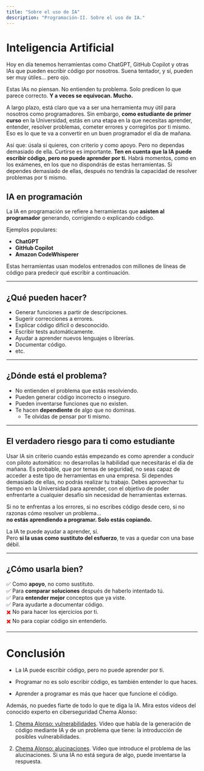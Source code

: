 ```yaml
---
title: "Sobre el uso de IA"
description: "Programación-II. Sobre el uso de IA."
---
```


# Inteligencia Artificial

Hoy en día tenemos herramientas como ChatGPT, GitHub Copilot y otras IAs que pueden escribir código por nosotros. Suena tentador, y sí, pueden ser muy útiles... pero ojo.

Estas IAs no piensan. No entienden tu problema. Solo predicen lo que parece correcto. **Y a veces se equivocan. Mucho.**


A largo plazo, está claro que va a ser una herramienta muy útil para nosotros como programadores. Sin embargo, 
**como estudiante de primer curso** en la Universidad, estás en una etapa en la que necesitas aprender, entender, resolver problemas, cometer errores y corregirlos por ti mismo. Eso es lo que te va a convertir en un buen programador el día de mañana.

Así que: úsala si quieres, con criterio y como apoyo. Pero no dependas demasiado de ella. Curtirse es importante. **Ten en cuenta que la IA puede escribir código, pero no puede aprender por ti.** Habrá momentos, como en los exámenes, en los que no dispondrás de estas herramientas. Si dependes demasiado de ellas, después no tendrás la capacidad de resolver problemas por ti mismo. 


## IA en programación

La IA en programación se refiere a herramientas que **asisten al programador** generando, corrigiendo o explicando código.

Ejemplos populares:
- **ChatGPT**
- **GitHub Copilot**
- **Amazon CodeWhisperer**

Estas herramientas usan modelos entrenados con millones de líneas de código para predecir qué escribir a continuación.

---

## ¿Qué pueden hacer?

-   Generar funciones a partir de descripciones.
-   Sugerir correcciones a errores.
-   Explicar código difícil o desconocido.  
-   Escribir tests automáticamente.
-   Ayudar a aprender nuevos lenguajes o librerías.
-   Documentar código.
-   etc.

---

## ¿Dónde está el problema?

-   No entienden el problema que estás resolviendo.  
-   Pueden generar código incorrecto o inseguro.
-   Pueden inventarse funciones que no existen.  
-   Te hacen **dependiente** de algo que no dominas.
    -   Te olvidas de pensar por ti mismo.

---

## El verdadero riesgo para ti como estudiante

Usar IA sin criterio cuando estás empezando es como aprender a conducir con piloto automático: no desarrollas la habilidad que necesitarás el día de mañana. Es probable, que por temas de seguridad, no seas capaz de acceder a este tipo de herramientas en una empresa. Si dependes demasiado de ellas, no podrás realizar tu trabajo. Debes aprovechar tu tiempo en la Universidad para aprender, con el objetivo de poder enfrentarte a cualquier desafío sin necesidad de herramientas externas.

Si no te enfrentas a los errores, si no escribes código desde cero, si no razonas cómo resolver un problema…  
**no estás aprendiendo a programar. Solo estás copiando.**

La IA te puede ayudar a aprender, sí.  
Pero **si la usas como sustituto del esfuerzo**, te vas a quedar con una base débil.

---

## ¿Cómo usarla bien?

✅ Como **apoyo**, no como sustituto.  
✅ Para **comparar soluciones** después de haberlo intentado tú.  
✅ Para **entender mejor** conceptos que ya viste.  
✅ Para ayudarte a documentar código.  
<span style="color: red;">✖️</span> No para hacer los ejercicios por ti.  
<span style="color: red;">✖️</span> No para copiar código sin entenderlo.  



---

# Conclusión

- La IA puede escribir código, pero no puede aprender por ti.

- Programar no es solo escribir código, es también entender lo que haces.

- Aprender a programar es más que hacer que funcione el código.


Además, no puedes fiarte de todo lo que te diga la IA. Mira estos vídeos del conocido experto en ciberseguridad Chema Alonso:

1. [Chema Alonso: vulnerabilidades](https://www.youtube.com/watch?v=aoDXFwtv9I0). Vídeo que habla de la generación de código mediante IA y de un problema que tiene: la introducción de posibles vulnerabilidades.

2. [Chema Alonso: alucinaciones](https://www.youtube.com/shorts/9rVaiyUHisE). Vídeo que introduce el problema de las alucinaciones. Si una IA no está segura de algo, puede inventarse la respuesta. 

